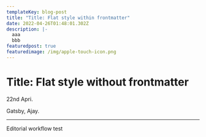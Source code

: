 ```yaml
---
templateKey: blog-post
title: "Title: Flat style within frontmatter"
date: 2022-04-26T01:48:01.302Z
description: |-
  aaa
  bbb
featuredpost: true
featuredimage: /img/apple-touch-icon.png
---
```

# Title: Flat style without frontmatter

22nd Apri.

Gatsby, Ajay.

------

Editorial workflow test